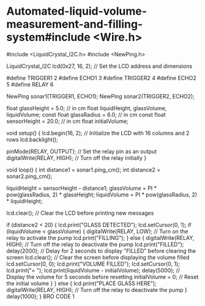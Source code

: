 # Automated-liquid-volume-measurement-and-filling-system#include <Wire.h>
#include <LiquidCrystal_I2C.h>
#include <NewPing.h>

LiquidCrystal_I2C lcd(0x27, 16, 2);  // Set the LCD address and dimensions

#define TRIGGER1 2
#define ECHO1 3
#define TRIGGER2 4
#define ECHO2 5
#define RELAY 6

NewPing sonar1(TRIGGER1, ECHO1);
NewPing sonar2(TRIGGER2, ECHO2);

float glassHeight = 5.0; // in cm
float liquidHeight, glassVolume, liquidVolume;
const float glassRadius = 6.0; // in cm
const float sensorHeight = 20.0; // in cm
float initialVolume;

void setup() {
  lcd.begin(16, 2);        // Initialize the LCD with 16 columns and 2 rows
  lcd.backlight();
  
  pinMode(RELAY, OUTPUT);   // Set the relay pin as an output
  digitalWrite(RELAY, HIGH); // Turn off the relay initially
}

void loop() {
  int distance1 = sonar1.ping_cm();
  int distance2 = sonar2.ping_cm();

  liquidHeight = sensorHeight - distance1;
  glassVolume = PI * pow(glassRadius, 2) * glassHeight;
  liquidVolume = PI * pow(glassRadius, 2) * liquidHeight;

  lcd.clear();  // Clear the LCD before printing new messages

  if (distance2 < 20) {
    lcd.print("GLASS DETECTED");
    lcd.setCursor(0, 1);
    if (liquidVolume < glassVolume) {
      digitalWrite(RELAY, LOW);    // Turn on the relay to activate the pump
      lcd.print("FILLING");
    } else {
      digitalWrite(RELAY, HIGH);   // Turn off the relay to deactivate the pump
      lcd.print("FILLED");
      delay(2000); // Delay for 2 seconds to display "FILLED" before clearing the screen
      lcd.clear(); // Clear the screen before displaying the volume filled
      lcd.setCursor(0, 0);
      lcd.print("VOLUME FILLED");
      lcd.setCursor(0, 1);
      lcd.print("= ");
      lcd.print(liquidVolume - initialVolume);
      delay(5000); // Display the volume for 5 seconds before resetting
      initialVolume = 0; // Reset the initial volume
    }
  } else {
    lcd.print("PLACE GLASS HERE");
    digitalWrite(RELAY, HIGH);     // Turn off the relay to deactivate the pump
  }
  delay(1000);
}
BRO CODE 1
